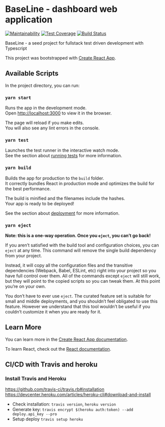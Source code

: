 
# BaseLine - dashboard web application

[![Maintainability](https://api.codeclimate.com/v1/badges/2a9cbba7a9bf39175f27/maintainability)](https://codeclimate.com/repos/5e17b64f4c219300b10005c1/maintainability) [![Test Coverage](https://api.codeclimate.com/v1/badges/2a9cbba7a9bf39175f27/test_coverage)](https://codeclimate.com/repos/5e17b64f4c219300b10005c1/test_coverage) [![Build Status](https://travis-ci.com/vlad-ovsyannikov/dashboard-web.svg?branch=master)](https://travis-ci.com/vlad-ovsyannikov/dashboard-web)


BaseLine - a seed project for fullstack test driven development with Typescript

This project was bootstrapped with [Create React App](https://github.com/facebook/create-react-app).

## Available Scripts

In the project directory, you can run:

### `yarn start`

Runs the app in the development mode.<br />
Open [http://localhost:3000](http://localhost:3000) to view it in the browser.

The page will reload if you make edits.<br />
You will also see any lint errors in the console.

### `yarn test`

Launches the test runner in the interactive watch mode.<br />
See the section about [running tests](https://facebook.github.io/create-react-app/docs/running-tests) for more information.

### `yarn build`

Builds the app for production to the `build` folder.<br />
It correctly bundles React in production mode and optimizes the build for the best performance.

The build is minified and the filenames include the hashes.<br />
Your app is ready to be deployed!

See the section about [deployment](https://facebook.github.io/create-react-app/docs/deployment) for more information.

### `yarn eject`

**Note: this is a one-way operation. Once you `eject`, you can’t go back!**

If you aren’t satisfied with the build tool and configuration choices, you can `eject` at any time. This command will remove the single build dependency from your project.

Instead, it will copy all the configuration files and the transitive dependencies (Webpack, Babel, ESLint, etc) right into your project so you have full control over them. All of the commands except `eject` will still work, but they will point to the copied scripts so you can tweak them. At this point you’re on your own.

You don’t have to ever use `eject`. The curated feature set is suitable for small and middle deployments, and you shouldn’t feel obligated to use this feature. However we understand that this tool wouldn’t be useful if you couldn’t customize it when you are ready for it.

## Learn More

You can learn more in the [Create React App documentation](https://facebook.github.io/create-react-app/docs/getting-started).

To learn React, check out the [React documentation](https://reactjs.org/).

## CI/CD with Travis and heroku

### Install Travis and Heroku

https://github.com/travis-ci/travis.rb#installation
https://devcenter.heroku.com/articles/heroku-cli#download-and-install

- Check installation:
`travis version`, 
`heroku version`
- Generate key:
`travis encrypt $(heroku auth:token) --add deploy.api_key --pro`
- Setup deploy
`travis setup heroku`

